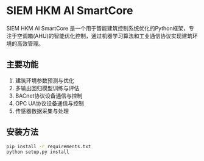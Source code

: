 # SIEM HKM AI SmartCore

SIEM HKM AI SmartCore 是一个用于智能建筑控制系统优化的Python框架，专注于空调箱(AHU)的智能优化控制，通过机器学习算法和工业通信协议实现建筑环境的高效管理。


## 主要功能

1. 建筑环境参数预测与优化
2. 多输出回归模型训练与评估
3. BACnet协议设备通信与控制
4. OPC UA协议设备通信与控制
5. 传感器数据采集与处理

## 安装方法

```bash
pip install -r requirements.txt
python setup.py install












